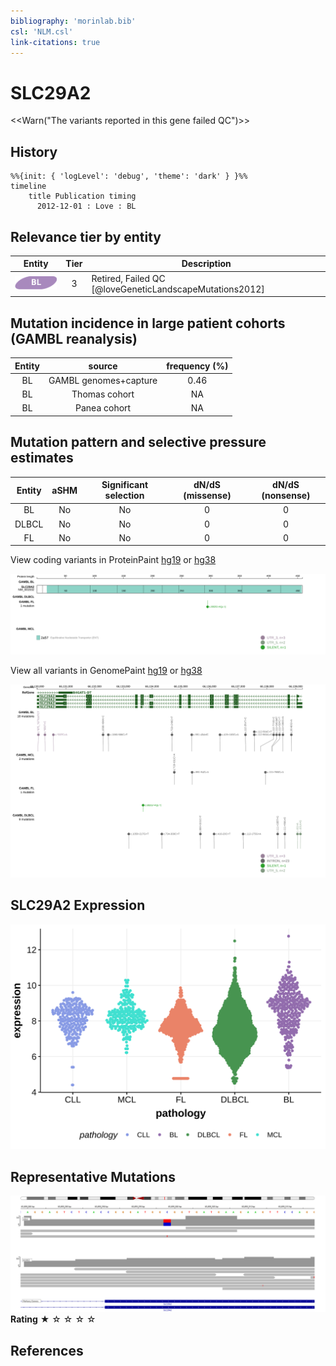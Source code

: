 ```yaml
---
bibliography: 'morinlab.bib'
csl: 'NLM.csl'
link-citations: true
---
```

# SLC29A2

<<Warn("The variants reported in this gene failed QC")>>

## History
```mermaid
%%{init: { 'logLevel': 'debug', 'theme': 'dark' } }%%
timeline
    title Publication timing
      2012-12-01 : Love : BL
```

## Relevance tier by entity

|Entity|Tier|Description                           |
|:------:|:----:|--------------------------------------|
|![BL](images/icons/BL_tier2.png)    |3| Retired, Failed QC [@loveGeneticLandscapeMutations2012]|

## Mutation incidence in large patient cohorts (GAMBL reanalysis)

|Entity|source               |frequency (%)|
|:------:|:---------------------:|:-------------:|
|BL    |GAMBL genomes+capture|0.46         |
|BL    |Thomas cohort        |  NA         |
|BL    |Panea cohort         |  NA         |

## Mutation pattern and selective pressure estimates

|Entity|aSHM|Significant selection|dN/dS (missense)|dN/dS (nonsense)|
|:------:|:----:|:---------------------:|:----------------:|:----------------:|
|BL    |No  |No                   |0               |0               |
|DLBCL |No  |No                   |0               |0               |
|FL    |No  |No                   |0               |0               |




View coding variants in ProteinPaint [hg19](https://morinlab.github.io/LLMPP/GAMBL/SLC29A2_protein.html)  or [hg38](https://morinlab.github.io/LLMPP/GAMBL/SLC29A2_protein_hg38.html)

![](images/proteinpaint/SLC29A2_NM_001532.svg)

View all variants in GenomePaint [hg19](https://morinlab.github.io/LLMPP/GAMBL/SLC29A2.html)  or [hg38](https://morinlab.github.io/LLMPP/GAMBL/SLC29A2_hg38.html)

![](images/proteinpaint/SLC29A2.svg)

## SLC29A2 Expression
![](images/gene_expression/SLC29A2_by_pathology.svg)
<!-- ORIGIN: loveGeneticLandscapeMutations2012 -->
<!-- BL: loveGeneticLandscapeMutations2012 -->

## Representative Mutations

![](primary/Love_SLC29A2.svg)
**Rating**
&starf; &star; &star; &star; &star;



## References

